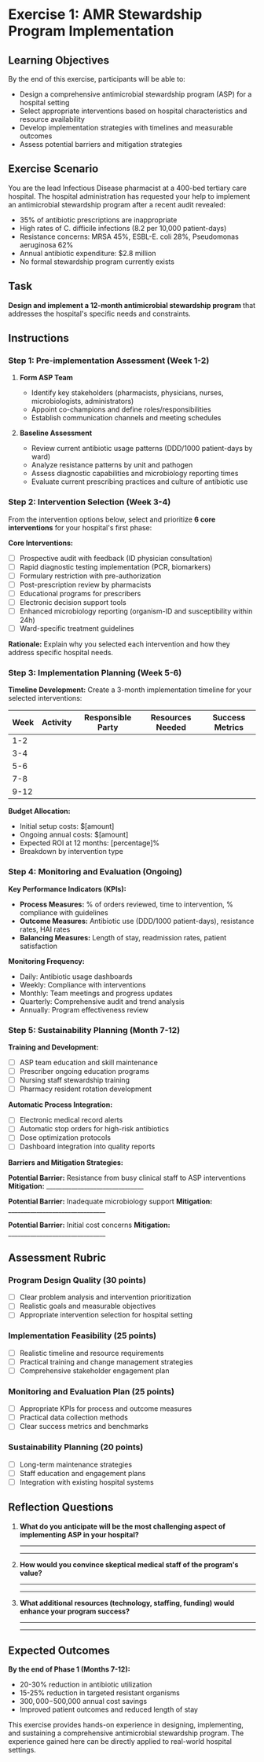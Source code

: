 # Exercise 1: AMR Stewardship Program Implementation

## Learning Objectives
By the end of this exercise, participants will be able to:
- Design a comprehensive antimicrobial stewardship program (ASP) for a hospital setting
- Select appropriate interventions based on hospital characteristics and resource availability
- Develop implementation strategies with timelines and measurable outcomes
- Assess potential barriers and mitigation strategies

## Exercise Scenario

You are the lead Infectious Disease pharmacist at a 400-bed tertiary care hospital. The hospital administration has requested your help to implement an antimicrobial stewardship program after a recent audit revealed:

- 35% of antibiotic prescriptions are inappropriate
- High rates of C. difficile infections (8.2 per 10,000 patient-days)
- Resistance concerns: MRSA 45%, ESBL-E. coli 28%, Pseudomonas aeruginosa 62%
- Annual antibiotic expenditure: $2.8 million
- No formal stewardship program currently exists

## Task

**Design and implement a 12-month antimicrobial stewardship program** that addresses the hospital's specific needs and constraints.

## Instructions

### Step 1: Pre-implementation Assessment (Week 1-2)
1. **Form ASP Team**
   - Identify key stakeholders (pharmacists, physicians, nurses, microbiologists, administrators)
   - Appoint co-champions and define roles/responsibilities
   - Establish communication channels and meeting schedules

2. **Baseline Assessment**
   - Review current antibiotic usage patterns (DDD/1000 patient-days by ward)
   - Analyze resistance patterns by unit and pathogen
   - Assess diagnostic capabilities and microbiology reporting times
   - Evaluate current prescribing practices and culture of antibiotic use

### Step 2: Intervention Selection (Week 3-4)
From the intervention options below, select and prioritize **6 core interventions** for your hospital's first phase:

**Core Interventions:**
- [ ] Prospective audit with feedback (ID physician consultation)
- [ ] Rapid diagnostic testing implementation (PCR, biomarkers)
- [ ] Formulary restriction with pre-authorization
- [ ] Post-prescription review by pharmacists
- [ ] Educational programs for prescribers
- [ ] Electronic decision support tools
- [ ] Enhanced microbiology reporting (organism-ID and susceptibility within 24h)
- [ ] Ward-specific treatment guidelines

**Rationale:** Explain why you selected each intervention and how they address specific hospital needs.

### Step 3: Implementation Planning (Week 5-6)

**Timeline Development:**
Create a 3-month implementation timeline for your selected interventions:

| Week | Activity | Responsible Party | Resources Needed | Success Metrics |
|------|----------|-------------------|------------------|-----------------|
| 1-2  |          |                   |                  |                 |
| 3-4  |          |                   |                  |                 |
| 5-6  |          |                   |                  |                 |
| 7-8  |          |                   |                  |                 |
| 9-12 |          |                   |                  |                 |

**Budget Allocation:**
- Initial setup costs: $[amount]
- Ongoing annual costs: $[amount]
- Expected ROI at 12 months: [percentage]%
- Breakdown by intervention type

### Step 4: Monitoring and Evaluation (Ongoing)

**Key Performance Indicators (KPIs):**
- **Process Measures:** % of orders reviewed, time to intervention, % compliance with guidelines
- **Outcome Measures:** Antibiotic use (DDD/1000 patient-days), resistance rates, HAI rates
- **Balancing Measures:** Length of stay, readmission rates, patient satisfaction

**Monitoring Frequency:**
- Daily: Antibiotic usage dashboards
- Weekly: Compliance with interventions
- Monthly: Team meetings and progress updates
- Quarterly: Comprehensive audit and trend analysis
- Annually: Program effectiveness review

### Step 5: Sustainability Planning (Month 7-12)

**Training and Development:**
- [ ] ASP team education and skill maintenance
- [ ] Prescriber ongoing education programs
- [ ] Nursing staff stewardship training
- [ ] Pharmacy resident rotation development

**Automatic Process Integration:**
- [ ] Electronic medical record alerts
- [ ] Automatic stop orders for high-risk antibiotics
- [ ] Dose optimization protocols
- [ ] Dashboard integration into quality reports

**Barriers and Mitigation Strategies:**

**Potential Barrier:** Resistance from busy clinical staff to ASP interventions
**Mitigation:** _______________________________

**Potential Barrier:** Inadequate microbiology support
**Mitigation:** _______________________________

**Potential Barrier:** Initial cost concerns
**Mitigation:** _______________________________

## Assessment Rubric

### Program Design Quality (30 points)
- [ ] Clear problem analysis and intervention prioritization
- [ ] Realistic goals and measurable objectives
- [ ] Appropriate intervention selection for hospital setting

### Implementation Feasibility (25 points)
- [ ] Realistic timeline and resource requirements
- [ ] Practical training and change management strategies
- [ ] Comprehensive stakeholder engagement plan

### Monitoring and Evaluation Plan (25 points)
- [ ] Appropriate KPIs for process and outcome measures
- [ ] Practical data collection methods
- [ ] Clear success metrics and benchmarks

### Sustainability Planning (20 points)
- [ ] Long-term maintenance strategies
- [ ] Staff education and engagement plans
- [ ] Integration with existing hospital systems

## Reflection Questions

1. **What do you anticipate will be the most challenging aspect of implementing ASP in your hospital?**
   ________________________________________________________________________
   ________________________________________________________________________

2. **How would you convince skeptical medical staff of the program's value?**
   ________________________________________________________________________
   ________________________________________________________________________

3. **What additional resources (technology, staffing, funding) would enhance your program success?**
   ________________________________________________________________________
   ________________________________________________________________________

## Expected Outcomes

**By the end of Phase 1 (Months 7-12):**
- 20-30% reduction in antibiotic utilization
- 15-25% reduction in targeted resistant organisms
- $300,000-$500,000 annual cost savings
- Improved patient outcomes and reduced length of stay

This exercise provides hands-on experience in designing, implementing, and sustaining a comprehensive antimicrobial stewardship program. The experience gained here can be directly applied to real-world hospital settings.
